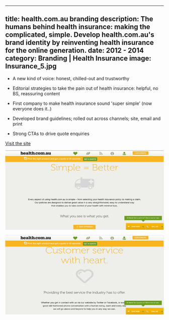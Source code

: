 ----
title: health.com.au branding
description: The humans behind health insurance: making the complicated, simple. Develop health.com.au's brand identity by reinventing health insurance for the online generation.
date: 2012 - 2014
category: Branding | Health Insurance
image: Insurance_5.jpg
----
* A new kind of voice: honest, chilled-out and trustworthy

* Editorial strategies to take the pain out of health insurance: helpful, no BS, reassuring content

* First company to make health insurance sound 'super simple' (now everyone does it..)

* Developed brand guidelines; rolled out across channels; site, email and print 

* Strong CTAs to drive quote enquiries

<a href='http://health.com.au' target=_blank class='btn btn-primary'>Visit the site</a>


![](/images/Insurance_8.jpg)

![](/images/Insurance_10.jpg)


